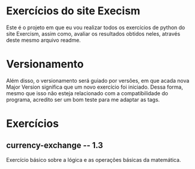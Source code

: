 # Exercícios do site Execism

Este é o projeto em que eu vou realizar todos os  exercícios de python do site Exercism, assim como, avaliar os resultados obtidos neles, através deste mesmo arquivo readme.

# Versionamento

Além disso, o versionamento será guiado por versões, em que acada nova Major Version significa que um novo exercício foi iniciado. Dessa forma, mesmo que isso não esteja relacionado com a compatibilidade do programa, acredito ser um bom teste para me adaptar as tags.

# Exercícios
## currency-exchange -- 1.3
Exercício básico sobre a lógica e as operações básicas da matemática.